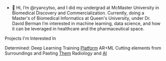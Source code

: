 - 👋 Hi, I’m @ryancytso, and I did my undergrad at McMaster University in Biomedical Discovery and Commercialization.
Currently, doing a Master's of Biomedical Informatics at Queen's University, under Dr. David Berman 
I’m interested in machine learning, data science, and how it can be leveraged in healthcare and the pharmaceutical space.

<!---
ryancytso/ryancytso is a ✨ special ✨ repository because its `README.md` (this file) appears on your GitHub profile.
You can click the Preview link to take a look at your changes.
--->

Projects I'm Interested In

Determined: Deep Learning Training [Platform](https://github.com/determined-ai/determined.git)
AR+ML Cutting elements from Surroundings and Pasting [Them](https://github.com/cyrildiagne/ar-cutpaste.git)
Radiology and [AI](https://github.com/McMasterAI/Radiology-and-AI.git) 




